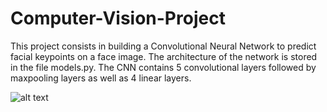 # Computer-Vision-Project
This project consists in building a Convolutional Neural Network to predict facial keypoints on a face image. The architecture of the network is stored in the file models.py. The CNN contains 5 convolutional layers followed by maxpooling layers as well as 4 linear layers.

![alt text](https://github.com/pcfabre/Computer-Vision-Pytorch/blob/main/key_pts_example.png)
